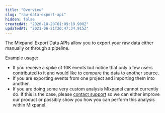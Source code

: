 ```yaml
---
title: "Overview"
slug: "raw-data-export-api"
hidden: false
createdAt: "2020-10-20T01:09:19.900Z"
updatedAt: "2021-06-21T20:47:34.915Z"
---
```

The Mixpanel Export Data APIs allow you to export your raw data either manually or through a pipeline.

Example usage:
* If you receive a spike of 10K events but notice that only a few users contributed to it and would like to compare the data to another source.
* If you are exporting events from one project and importing them into another.
* If you are doing some very custom analysis Mixpanel cannot currently do. If this is the case, please [contact support](https://mixpanel.com/get-support) so we can either improve our product or possibly show you how you can perform this analysis within Mixpanel.